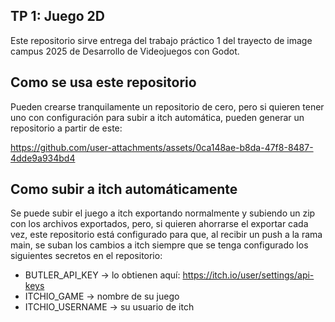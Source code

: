 ## TP 1: Juego 2D

Este repositorio sirve entrega del trabajo práctico 1 del trayecto de image campus 2025 de Desarrollo de Videojuegos con Godot.

## Como se usa este repositorio

Pueden crearse tranquilamente un repositorio de cero, pero si quieren tener uno con configuración para subir a itch automática, pueden generar un repositorio a partir de este:

https://github.com/user-attachments/assets/0ca148ae-b8da-47f8-8487-4dde9a934bd4



## Como subir a itch automáticamente

Se puede subir el juego a itch exportando normalmente y subiendo un zip con los archivos exportados, pero, si quieren ahorrarse el exportar cada vez, este repositorio está configurado para que, al recibir un push a la rama main, se suban los cambios a itch siempre que se tenga configurado los siguientes secretos en el repositorio:

- BUTLER_API_KEY -> lo obtienen aquí: https://itch.io/user/settings/api-keys
- ITCHIO_GAME -> nombre de su juego
- ITCHIO_USERNAME -> su usuario de itch
